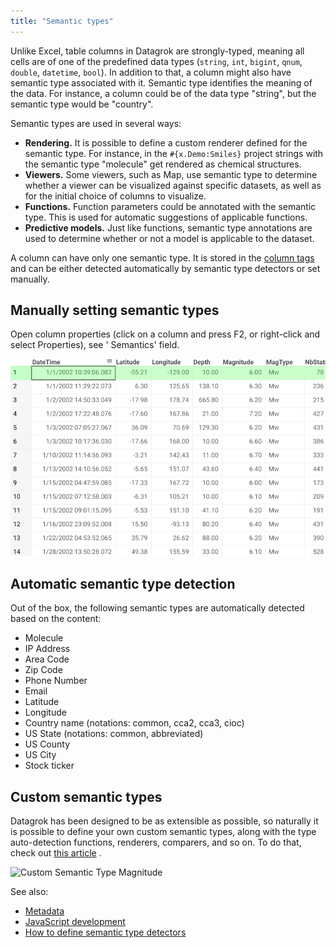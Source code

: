 ```yaml
---
title: "Semantic types"
---
```


Unlike Excel, table columns in Datagrok are strongly-typed, meaning all cells are of one of the predefined data
types (`string`, `int`, `bigint`, `qnum`, `double`, `datetime`, `bool`). In addition to that, a column might also have
semantic type associated with it. Semantic type identifies the meaning of the data. For instance, a column could be of
the data type "string", but the semantic type would be "country".

Semantic types are used in several ways:

* **Rendering.** It is possible to define a custom renderer defined for the semantic type. For instance, in
  the `#{x.Demo:Smiles}` project strings with the semantic type "molecule" get rendered as chemical structures.
* **Viewers.** Some viewers, such as Map, use semantic type to determine whether a viewer can be visualized against
  specific datasets, as well as for the initial choice of columns to visualize.
* **Functions.** Function parameters could be annotated with the semantic type. This is used for automatic suggestions
  of applicable functions.
* **Predictive models.** Just like functions, semantic type annotations are used to determine whether or not a model is
  applicable to the dataset.

A column can have only one semantic type. It is stored in the [column tags](tags.md#quality) and can be either detected
automatically by semantic type detectors or set manually.

## Manually setting semantic types

Open column properties (click on a column and press F2, or right-click and select Properties), see '
Semantics' field.

![Column Properties](semantic-properties.gif "Column Properties")

## Automatic semantic type detection

Out of the box, the following semantic types are automatically detected based on the content:

* Molecule
* IP Address
* Area Code
* Zip Code
* Phone Number
* Email
* Latitude
* Longitude
* Country name (notations: common, cca2, cca3, cioc)
* US State (notations: common, abbreviated)
* US County
* US City
* Stock ticker

## Custom semantic types

Datagrok has been designed to be as extensible as possible, so naturally it is possible to define your own custom
semantic types, along with the type auto-detection functions, renderers, comparers, and so on. To do that, check
out [this article](../../develop/how-to/define-semantic-type-detectors.md)
.

![Custom Semantic Type Magnitude](../../develop/how-to/semantic-type-detectors.gif "Custom Semantic Type Magnitude")

See also:

* [Metadata](metadata.md)
* [JavaScript development](../../develop/develop.md)
* [How to define semantic type detectors](../../develop/how-to/define-semantic-type-detectors.md)
